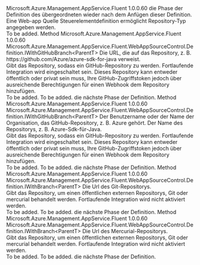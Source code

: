 <Type Name="IWithRepositoryType&lt;ParentT&gt;" FullName="Microsoft.Azure.Management.AppService.Fluent.WebAppSourceControl.Definition.IWithRepositoryType&lt;ParentT&gt;">
  <TypeSignature Language="C#" Value="public interface IWithRepositoryType&lt;ParentT&gt;" />
  <TypeSignature Language="ILAsm" Value=".class public interface auto ansi abstract IWithRepositoryType`1&lt;ParentT&gt;" />
  <TypeSignature Language="DocId" Value="T:Microsoft.Azure.Management.AppService.Fluent.WebAppSourceControl.Definition.IWithRepositoryType`1" />
  <TypeSignature Language="VB.NET" Value="Public Interface IWithRepositoryType(Of ParentT)" />
  <TypeSignature Language="F#" Value="type IWithRepositoryType&lt;'ParentT&gt; = interface" />
  <AssemblyInfo>
    <AssemblyName>Microsoft.Azure.Management.AppService.Fluent</AssemblyName>
    <AssemblyVersion>1.0.0.60</AssemblyVersion>
  </AssemblyInfo>
  <TypeParameters>
    <TypeParameter Name="ParentT" />
  </TypeParameters>
  <Interfaces />
  <Docs>
    <typeparam name="ParentT">die Phase der Definition des übergeordneten wieder nach dem Anfügen dieser Definition.</typeparam>
    <summary>
            Eine Web-app Quelle Steuerelementdefinition ermöglicht Repository-Typ angegeben werden.
            </summary>
    <remarks>To be added.</remarks>
  </Docs>
  <Members>
    <Member MemberName="WithContinuouslyIntegratedGitHubRepository">
      <MemberSignature Language="C#" Value="public Microsoft.Azure.Management.AppService.Fluent.WebAppSourceControl.Definition.IWithGitHubBranch&lt;ParentT&gt; WithContinuouslyIntegratedGitHubRepository (string url);" />
      <MemberSignature Language="ILAsm" Value=".method public hidebysig newslot virtual instance class Microsoft.Azure.Management.AppService.Fluent.WebAppSourceControl.Definition.IWithGitHubBranch`1&lt;!ParentT&gt; WithContinuouslyIntegratedGitHubRepository(string url) cil managed" />
      <MemberSignature Language="DocId" Value="M:Microsoft.Azure.Management.AppService.Fluent.WebAppSourceControl.Definition.IWithRepositoryType`1.WithContinuouslyIntegratedGitHubRepository(System.String)" />
      <MemberSignature Language="VB.NET" Value="Public Function WithContinuouslyIntegratedGitHubRepository (url As String) As IWithGitHubBranch(Of ParentT)" />
      <MemberSignature Language="F#" Value="abstract member WithContinuouslyIntegratedGitHubRepository : string -&gt; Microsoft.Azure.Management.AppService.Fluent.WebAppSourceControl.Definition.IWithGitHubBranch&lt;'ParentT&gt;" Usage="iWithRepositoryType.WithContinuouslyIntegratedGitHubRepository url" />
      <MemberType>Method</MemberType>
      <AssemblyInfo>
        <AssemblyName>Microsoft.Azure.Management.AppService.Fluent</AssemblyName>
        <AssemblyVersion>1.0.0.60</AssemblyVersion>
      </AssemblyInfo>
      <ReturnValue>
        <ReturnType>Microsoft.Azure.Management.AppService.Fluent.WebAppSourceControl.Definition.IWithGitHubBranch&lt;ParentT&gt;</ReturnType>
      </ReturnValue>
      <Parameters>
        <Parameter Name="url" Type="System.String" />
      </Parameters>
      <Docs>
        <param name="url">Die URL, die auf das Repository, z. B. https://github.com/Azure/azure-sdk-for-java verweist.</param>
        <summary>
            Gibt das Repository, sodass ein GitHub-Repository zu werden. Fortlaufende Integration wird eingeschaltet sein.
            Dieses Repository kann entweder öffentlich oder privat sein muss, Ihre GitHub-Zugriffstoken jedoch über ausreichende Berechtigungen für einen Webhook dem Repository hinzufügen.
            </summary>
        <returns>To be added.</returns>
        <remarks>To be added.</remarks>
        <return>die nächste Phase der Definition.</return>
      </Docs>
    </Member>
    <Member MemberName="WithContinuouslyIntegratedGitHubRepository">
      <MemberSignature Language="C#" Value="public Microsoft.Azure.Management.AppService.Fluent.WebAppSourceControl.Definition.IWithGitHubBranch&lt;ParentT&gt; WithContinuouslyIntegratedGitHubRepository (string organization, string repository);" />
      <MemberSignature Language="ILAsm" Value=".method public hidebysig newslot virtual instance class Microsoft.Azure.Management.AppService.Fluent.WebAppSourceControl.Definition.IWithGitHubBranch`1&lt;!ParentT&gt; WithContinuouslyIntegratedGitHubRepository(string organization, string repository) cil managed" />
      <MemberSignature Language="DocId" Value="M:Microsoft.Azure.Management.AppService.Fluent.WebAppSourceControl.Definition.IWithRepositoryType`1.WithContinuouslyIntegratedGitHubRepository(System.String,System.String)" />
      <MemberSignature Language="VB.NET" Value="Public Function WithContinuouslyIntegratedGitHubRepository (organization As String, repository As String) As IWithGitHubBranch(Of ParentT)" />
      <MemberSignature Language="F#" Value="abstract member WithContinuouslyIntegratedGitHubRepository : string * string -&gt; Microsoft.Azure.Management.AppService.Fluent.WebAppSourceControl.Definition.IWithGitHubBranch&lt;'ParentT&gt;" Usage="iWithRepositoryType.WithContinuouslyIntegratedGitHubRepository (organization, repository)" />
      <MemberType>Method</MemberType>
      <AssemblyInfo>
        <AssemblyName>Microsoft.Azure.Management.AppService.Fluent</AssemblyName>
        <AssemblyVersion>1.0.0.60</AssemblyVersion>
      </AssemblyInfo>
      <ReturnValue>
        <ReturnType>Microsoft.Azure.Management.AppService.Fluent.WebAppSourceControl.Definition.IWithGitHubBranch&lt;ParentT&gt;</ReturnType>
      </ReturnValue>
      <Parameters>
        <Parameter Name="organization" Type="System.String" />
        <Parameter Name="repository" Type="System.String" />
      </Parameters>
      <Docs>
        <param name="organization">Der Benutzername oder der Name der Organisation, das GitHub-Repository, z. B. Azure gehört.</param>
        <param name="repository">Der Name des Repositorys, z. B. Azure-Sdk-für-Java.</param>
        <summary>
            Gibt das Repository, sodass ein GitHub-Repository zu werden. Fortlaufende Integration wird eingeschaltet sein.
            Dieses Repository kann entweder öffentlich oder privat sein muss, Ihre GitHub-Zugriffstoken jedoch über ausreichende Berechtigungen für einen Webhook dem Repository hinzufügen.
            </summary>
        <returns>To be added.</returns>
        <remarks>To be added.</remarks>
        <return>die nächste Phase der Definition.</return>
      </Docs>
    </Member>
    <Member MemberName="WithPublicGitRepository">
      <MemberSignature Language="C#" Value="public Microsoft.Azure.Management.AppService.Fluent.WebAppSourceControl.Definition.IWithBranch&lt;ParentT&gt; WithPublicGitRepository (string url);" />
      <MemberSignature Language="ILAsm" Value=".method public hidebysig newslot virtual instance class Microsoft.Azure.Management.AppService.Fluent.WebAppSourceControl.Definition.IWithBranch`1&lt;!ParentT&gt; WithPublicGitRepository(string url) cil managed" />
      <MemberSignature Language="DocId" Value="M:Microsoft.Azure.Management.AppService.Fluent.WebAppSourceControl.Definition.IWithRepositoryType`1.WithPublicGitRepository(System.String)" />
      <MemberSignature Language="VB.NET" Value="Public Function WithPublicGitRepository (url As String) As IWithBranch(Of ParentT)" />
      <MemberSignature Language="F#" Value="abstract member WithPublicGitRepository : string -&gt; Microsoft.Azure.Management.AppService.Fluent.WebAppSourceControl.Definition.IWithBranch&lt;'ParentT&gt;" Usage="iWithRepositoryType.WithPublicGitRepository url" />
      <MemberType>Method</MemberType>
      <AssemblyInfo>
        <AssemblyName>Microsoft.Azure.Management.AppService.Fluent</AssemblyName>
        <AssemblyVersion>1.0.0.60</AssemblyVersion>
      </AssemblyInfo>
      <ReturnValue>
        <ReturnType>Microsoft.Azure.Management.AppService.Fluent.WebAppSourceControl.Definition.IWithBranch&lt;ParentT&gt;</ReturnType>
      </ReturnValue>
      <Parameters>
        <Parameter Name="url" Type="System.String" />
      </Parameters>
      <Docs>
        <param name="url">Die Url des Git-Repositorys.</param>
        <summary>
            Gibt das Repository, um einen öffentlichen externen Repositorys, Git oder mercurial behandelt werden.
            Fortlaufende Integration wird nicht aktiviert werden.
            </summary>
        <returns>To be added.</returns>
        <remarks>To be added.</remarks>
        <return>die nächste Phase der Definition.</return>
      </Docs>
    </Member>
    <Member MemberName="WithPublicMercurialRepository">
      <MemberSignature Language="C#" Value="public Microsoft.Azure.Management.AppService.Fluent.WebAppSourceControl.Definition.IWithBranch&lt;ParentT&gt; WithPublicMercurialRepository (string url);" />
      <MemberSignature Language="ILAsm" Value=".method public hidebysig newslot virtual instance class Microsoft.Azure.Management.AppService.Fluent.WebAppSourceControl.Definition.IWithBranch`1&lt;!ParentT&gt; WithPublicMercurialRepository(string url) cil managed" />
      <MemberSignature Language="DocId" Value="M:Microsoft.Azure.Management.AppService.Fluent.WebAppSourceControl.Definition.IWithRepositoryType`1.WithPublicMercurialRepository(System.String)" />
      <MemberSignature Language="VB.NET" Value="Public Function WithPublicMercurialRepository (url As String) As IWithBranch(Of ParentT)" />
      <MemberSignature Language="F#" Value="abstract member WithPublicMercurialRepository : string -&gt; Microsoft.Azure.Management.AppService.Fluent.WebAppSourceControl.Definition.IWithBranch&lt;'ParentT&gt;" Usage="iWithRepositoryType.WithPublicMercurialRepository url" />
      <MemberType>Method</MemberType>
      <AssemblyInfo>
        <AssemblyName>Microsoft.Azure.Management.AppService.Fluent</AssemblyName>
        <AssemblyVersion>1.0.0.60</AssemblyVersion>
      </AssemblyInfo>
      <ReturnValue>
        <ReturnType>Microsoft.Azure.Management.AppService.Fluent.WebAppSourceControl.Definition.IWithBranch&lt;ParentT&gt;</ReturnType>
      </ReturnValue>
      <Parameters>
        <Parameter Name="url" Type="System.String" />
      </Parameters>
      <Docs>
        <param name="url">Die Url des Mercurial-Repositorys.</param>
        <summary>
            Gibt das Repository, um einen öffentlichen externen Repositorys, Git oder mercurial behandelt werden.
            Fortlaufende Integration wird nicht aktiviert werden.
            </summary>
        <returns>To be added.</returns>
        <remarks>To be added.</remarks>
        <return>die nächste Phase der Definition.</return>
      </Docs>
    </Member>
  </Members>
</Type>